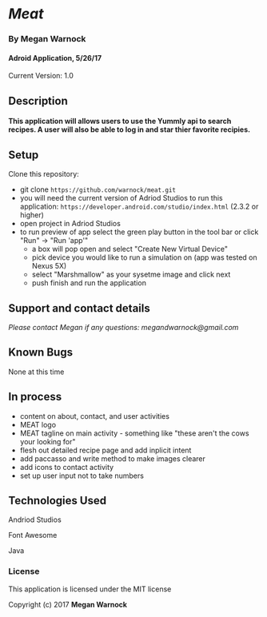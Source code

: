 # _Meat_

### By Megan Warnock 
#### Adroid Application, 5/26/17
Current Version: 1.0 



## Description

#### This application will allows users to use the Yummly api to search recipes. A user will also be able to log in and star  thier favorite recipies.

## Setup
Clone this repository:
* git clone `https://github.com/warnock/meat.git`
* you will need the current version of Adriod Studios to run this application: 
    `https://developer.android.com/studio/index.html` (2.3.2 or higher)
* open project in Adriod Studios
* to run preview of app select the green play button in the tool bar or click "Run" -> "Run 'app'"
    * a box will pop open and select "Create New Virtual Device"
    * pick device you would like to run a simulation on (app was tested on Nexus 5X)
    * select "Marshmallow" as your sysetme image and click next
    * push finish and run the application
    

## Support and contact details

_Please contact Megan if any questions: megandwarnock@gmail.com_

## Known Bugs
None at this time

## In process
* content on about, contact, and user activities
* MEAT logo
* MEAT tagline on main activity - something like "these aren't the cows your looking for"
* flesh out detailed recipe page and add inplicit intent
* add paccasso and write method to make images clearer
* add icons to contact activity
* set up user input not to take numbers

## Technologies Used

Andriod Studios

Font Awesome 

Java

### License

This application is licensed under the MIT license

Copyright (c) 2017 **Megan Warnock**
